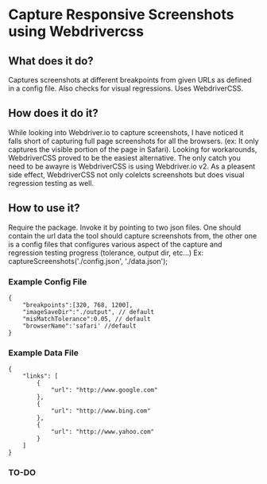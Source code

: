 # Capture Responsive Screenshots using Webdrivercss

## What does it do?

Captures screenshots at different breakpoints from given URLs as defined in a config file. Also checks for visual regressions. Uses WebdriverCSS.

## How does it do it?

While looking into Webdriver.io to capture screenshots, I have noticed it falls short of capturing full page screenshots for all the browsers. (ex: It only captures the visible portion of the page in Safari). Looking for workarounds, WebdriverCSS proved to be the easiest alternative. The only catch you need to be awayre is WebdriverCSS is using Webdriver.io v2. As a pleasent side effect, WebdriverCSS not only colelcts screenshots but does visual regression testing as well.

## How to use it?

Require the package. Invoke it by pointing to two json files. One should contain the url data the tool should capture screenshots from, the other one is a config files that configures various aspect of the capture and regression testing progress (tolerance, output dir, etc...)
Ex: captureScreenshots('./config.json', './data.json');

### Example Config File
```
{
	"breakpoints":[320, 768, 1200],
	"imageSaveDir":"./output", // default
	"misMatchTolerance":0.05, // default
	"browserName":'safari' //default
}
```

### Example Data File
```
{
	"links": [
		{
			"url": "http://www.google.com"
		},
		{
			"url": "http://www.bing.com"
		},
		{
			"url": "http://www.yahoo.com"
		}
	]
}
```

### TO-DO